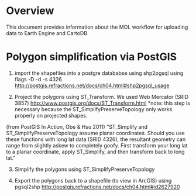 # Overview

This document provides information about the MOL workflow for uploading data to Earth Engine and CartoDB.

# Polygon simplification via PostGIS

1) import the shapefiles into a postgre datababse using shp2pgsql using flags -D -d -s 4326
http://postgis.refractions.net/docs/ch04.html#shp2pgsql_usage

2) Project the polygons using ST_Transform. We used Web Mercator (SRID 3857)
http://www.postgis.org/docs/ST_Transform.html
*note: this step is necessary because the ST_SimplifyPreserveTopology only works properly on projected shapes.

(from PostGIS In Action, Obe & Hsu 2011)
"ST_Simplify and ST_SimplifyPreserveTopology assume planar coordinates. Should you use these functions with long lat data (SRID 4326), the resultant geometry can range from slightly askew to completely goofy. First transform your long lat to a planar coordinate, apply ST_Simplify, and then transform back to long lat."

3) Simplify the polygons using ST_SimplifyPreserveTopology

4) Export the polygons back to a shapefile (to view in ArcGIS) using pgsql2shp
http://postgis.refractions.net/docs/ch04.html#id2627920